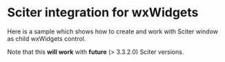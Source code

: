 # Sciter integration for wxWidgets

Here is a sample which shows how to create and work with Sciter window as child wxWidgets control.

Note that this **will work** with **future** (> 3.3.2.0) Sciter versions.

